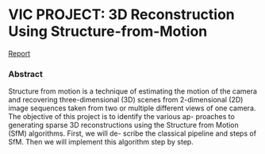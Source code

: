 # VIC PROJECT: 3D Reconstruction Using Structure-from-Motion
[Report](https://github.com/zmehdiz97/VIC_SFM3D/blob/main/VIC_report.pdf)


### Abstract
Structure from motion is a technique of estimating the
motion of the camera and recovering three-dimensional
(3D) scenes from 2-dimensional (2D) image sequences
taken from two or multiple different views of one camera.
The objective of this project is to identify the various ap-
proaches to generating sparse 3D reconstructions using the
Structure from Motion (SfM) algorithms. First, we will de-
scribe the classical pipeline and steps of SfM. Then we will
implement this algorithm step by step.
